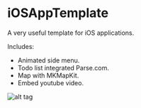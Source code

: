 iOSAppTemplate
==============

A very useful template for iOS applications.

Includes:
- Animated side menu.
- Todo list integrated Parse.com.
- Map with MKMapKit.
- Embed youtube video.

![alt tag](http://www.colatusso.com.br/images/iOSAppTemplate.gif)

